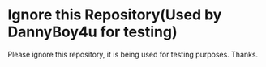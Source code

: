 # Ignore this Repository(Used by DannyBoy4u for testing)
Please ignore this repository, it is being used for testing purposes. Thanks.
